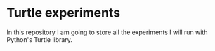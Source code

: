 # Turtle experiments
In this repository I am going to store all the experiments I will run with Python's Turtle library.

